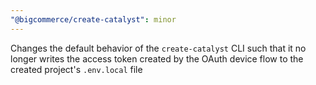 ```yaml
---
"@bigcommerce/create-catalyst": minor
---
```


Changes the default behavior of the `create-catalyst` CLI such that it no longer writes the access token created by the OAuth device flow to the created project's `.env.local` file
